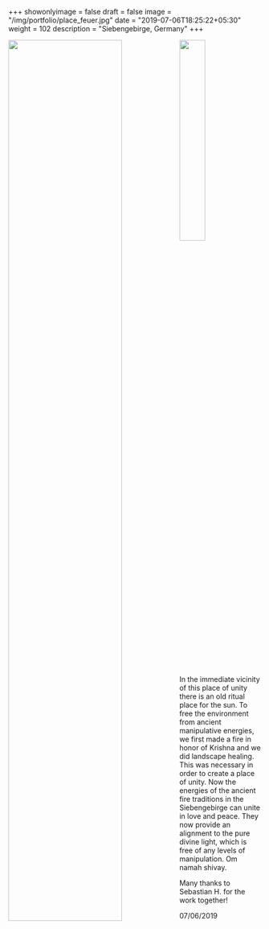 +++
showonlyimage = false
draft = false
image = "/img/portfolio/place_feuer.jpg"
date = "2019-07-06T18:25:22+05:30"
weight = 102
description = "Siebengebirge, Germany"
+++

<img src="/img/portfolio/place_feuer.jpg" width=67%  align="left"/>
<img src="/img/portfolio/lybie_kniend.jpg" width=32%/>


In the immediate vicinity of this place of unity there is an old ritual place for the sun. To free the environment from ancient manipulative energies, we first made a fire in honor of Krishna and we did landscape healing. This was necessary in order to create a place of unity. Now the energies of the ancient fire traditions in the Siebengebirge can unite in love and peace. They now provide an alignment to the pure divine light, which is free of any levels of manipulation. Om namah shivay.

Many thanks to Sebastian H. for the work together!

07/06/2019
